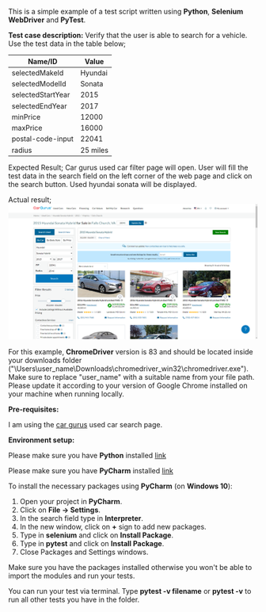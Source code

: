 This is a simple example of a test script written using **Python**, **Selenium WebDriver** and **PyTest**. 

**Test case description:**
Verify that the user is able to search for a vehicle.
Use the test data in the table below;

| Name/ID | Value |
| ----------- | ----------- |
| selectedMakeId | Hyundai |
| selectedModelId | Sonata |
| selectedStartYear  | 2015 |
| selectedEndYear  | 2017 |
| minPrice | 12000 |
| maxPrice | 16000 |
| postal-code-input | 22041 |
| radius | 25 miles |

Expected Result;
Car gurus used car filter page will open. User will fill the test data in the search field on the left corner of the web page and click on the search button. Used hyundai sonata will be displayed. 

Actual result;
![hyundai sonata 2015 - 2017](screenshots/used_hyundai_sonata_2015_2017.png)


For this example, **ChromeDriver** version is 83 and should be located inside your downloads folder ("\\Users\\user_name\\Downloads\\chromedriver_win32\\chromedriver.exe"). Make sure to replace "user_name" with a suitable name from your file path.
Please update it according to your version of Google Chrome installed on your machine when running locally.

**Pre-requisites:**

I am using the [car gurus](https://www.cargurus.com/Cars/forsale) used car search page. 

**Environment setup:**

Please make sure you have **Python** installed [link](https://www.python.org/downloads/)

Please make sure you have **PyCharm** installed [link](https://www.jetbrains.com/pycharm/download/)

To install the necessary packages using **PyCharm** (on **Windows 10**):

1. Open your project in **PyCharm**.
2. Click on **File -> Settings**.
3. In the search field type in **Interpreter**.
4. In the new window, click on **+** sign to add new packages.
5. Type in **selenium** and click on **Install Package**.
6. Type in **pytest** and click on **Install Package**.
7. Close Packages and Settings windows.

Make sure you have the packages installed otherwise you won't be able to import the modules and run your tests.

You can run your test via terminal. Type **pytest -v filename** or **pytest -v** to run all other tests you have in the folder.

